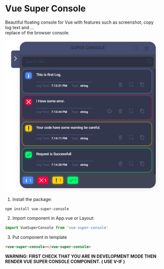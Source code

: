 # Vue Super Console

Beautiful floating console for Vue with features such as screenshot, copy log text and ...  
replace of the browser console.

![Vue Super Console](.images/overview.png)

1. Install the package:
```shell
npm install vue-super-console
```

2. Import component in App.vue or Layout:
```javascript
import VueSuperConsole from 'vue-super-console'
```

3. Put component in template
```html
<vue-super-console></vue-super-console>
```

**WARNING: FIRST CHECK THAT YOU ARE IN DEVELOPMENT MODE THEN RENDER VUE SUPER CONSOLE COMPONENT. ( USE V-IF )**